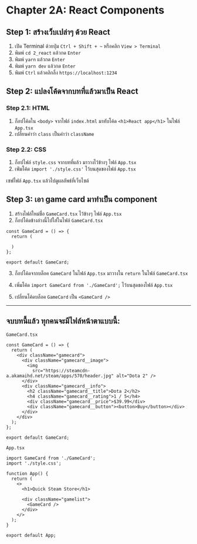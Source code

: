 # Chapter 2A: React Components

## Step 1: สร้างเว็บเปล่าๆ ด้วย React
1. เปิด Terminal ด้วยปุ่ม `Ctrl + Shift + ~` หรือคลิก `View > Terminal`
2. พิมพ์ `cd 2_react` แล้วกด `Enter`
3. พิมพ์ `yarn` แล้วกด `Enter`
4. พิมพ์ `yarn dev` แล้วกด `Enter`
5. พิมพ์ `Ctrl` แล้วคลิกลิ้ง `https://localhost:1234` 

## Step 2: แปลงโค้ดจากบทที่แล้วมาเป็น React

### Step 2.1: HTML
1. ก็อปโค้ดใน `<body>` จากไฟล์ `index.html` มาทับโค้ด `<h1>React app</h1>` ในไฟล์ `App.tsx`
2. เปลี่ยนคำว่า `class` เป็นคำว่า `className`

### Step 2.2: CSS
1. ก็อปไฟล์ `style.css` จากบทที่แล้ว มาวางไว้ข้างๆ ไฟล์ `App.tsx`
2. เพ่ิมโค้ด `import './style.css'` ไว้บนสุดของไฟล์ `App.tsx`

เซฟไฟล์ `App.tsx` แล้วไปดูผลลัพธ์ที่เว็บไซต์

<!-- Talk about components compositions -->
<!-- Highlight the tree and block -->

## Step 3: เอา game card มาทำเป็น component

1. สร้างไฟล์ใหม่ชื่อ `GameCard.tsx` ไว้ข้างๆ ไฟล์ `App.tsx`
2. ก็อปโค้ดข้างล่างนี้ไปใส่ในไฟล์ `GameCard.tsx`

```tsx
const GameCard = () => {
  return (
    
  )
};

export default GameCard;
```

3. ก็อปโค้ดจากบล็อค `GameCard` ในไฟล์ `App.tsx` มาวางใน `return` ในไฟล์ `GameCard.tsx`

4. เพิ่มโค้ด `import GameCard from './GameCard';` ไว้บนสุดของไฟล์ `App.tsx`

5. เปลี่ยนโค้ดบล็อค `GameCard` เป็น `<GameCard />`

---

## จบบทนี้แล้ว ทุกคนจะมีไฟล์หน้าตาแบบนี้:

`GameCard.tsx`

```tsx
const GameCard = () => {
  return (
    <div className="gamecard">
      <div className="gamecard__image">
        <img
          src="https://steamcdn-a.akamaihd.net/steam/apps/570/header.jpg" alt="Dota 2" />
      </div>
      <div className="gamecard__info">
        <h2 className="gamecard__title">Dota 2</h2>
        <h4 className="gamecard__rating">1 / 5</h4>
        <div className="gamecard__price">$39.99</div>
        <div className="gamecard__button"><button>Buy</button></div>
      </div>
    </div>
  );
};

export default GameCard;
```

`App.tsx`

```tsx
import GameCard from './GameCard';
import './style.css';

function App() {
  return (
    <>
      <h1>Quick Steam Store</h1>

      <div className="gamelist">
        <GameCard />
      </div>
    </>
  );
}

export default App;
```
